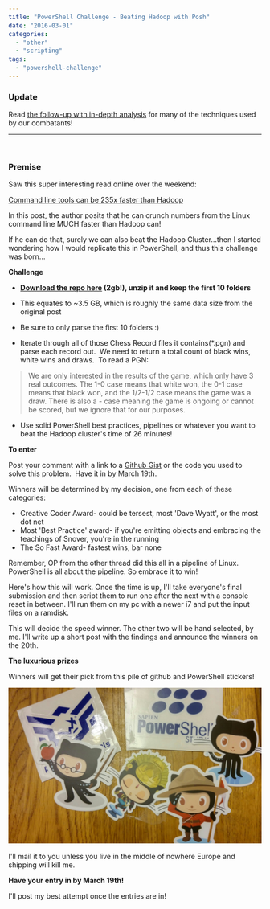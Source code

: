 ```yaml
---
title: "PowerShell Challenge - Beating Hadoop with Posh"
date: "2016-03-01"
categories: 
  - "other"
  - "scripting"
tags: 
  - "powershell-challenge"
---
```


### Update

Read [the follow-up with in-depth analysis](https://foxdeploy.com/2016/03/23/coding-for-speed/) for many of the techniques used by our combatants!

* * *

 

### Premise

Saw this super interesting read online over the weekend:

[Command line tools can be 235x faster than Hadoop](http://aadrake.com/command-line-tools-can-be-235x-faster-than-your-hadoop-cluster.html)

In this post, the author posits that he can crunch numbers from the Linux command line MUCH faster than Hadoop can!

If he can do that, surely we can also beat the Hadoop Cluster...then I started wondering how I would replicate this in PowerShell, and thus this challenge was born...

**Challenge**

- **[Download the repo here](https://github.com/rozim/ChessData) (2gb!), unzip it and keep the first 10 folders**
- This equates to ~3.5 GB, which is roughly the same data size from the original post
- Be sure to only parse the first 10 folders :)
    
    
- Iterate through all of those Chess Record files it contains(\*.pgn) and parse each record out.  We need to return a total count of black wins, white wins and draws.  To read a PGN:

> We are only interested in the results of the game, which only have 3 real outcomes. The 1-0 case means that white won, the 0-1 case means that black won, and the 1/2-1/2 case means the game was a draw. There is also a _\-_ case meaning the game is ongoing or cannot be scored, but we ignore that for our purposes.

- Use solid PowerShell best practices, pipelines or whatever you want to beat the Hadoop cluster's time of 26 minutes!

**To enter**

Post your comment with a link to a [Github Gist](https://help.github.com/articles/creating-gists/#creating-a-gist) or the code you used to solve this problem.  Have it in by March 19th.

Winners will be determined by my decision, one from each of these categories:

- Creative Coder Award- could be tersest, most 'Dave Wyatt', or the most dot net
- Most 'Best Practice' award- if you're emitting objects and embracing the teachings of Snover, you're in the running
- The So Fast Award- fastest wins, bar none

Remember, OP from the other thread did this all in a pipeline of Linux. PowerShell is all about the pipeline. So embrace it to win!

Here's how this will work. Once the time is up, I'll take everyone's final submission and then script them to run one after the next with a console reset in between. I'll run them on my pc with a newer i7 and put the input files on a ramdisk.

This will decide the speed winner. The other two will be hand selected, by me. I'll write up a short post with the findings and announce the winners on the 20th.

**The luxurious prizes**

Winners will get their pick from this pile of github and PowerShell stickers!

[![image](images/wp-1456789783952.jpg "wp-1456789783952")](http://foxdeploy.files.wordpress.com/2016/02/wp-1456789783952.jpg)

I'll mail it to you unless you live in the middle of nowhere Europe and shipping will kill me.

**Have your entry in by March 19th!**

I'll post my best attempt once the entries are in!
